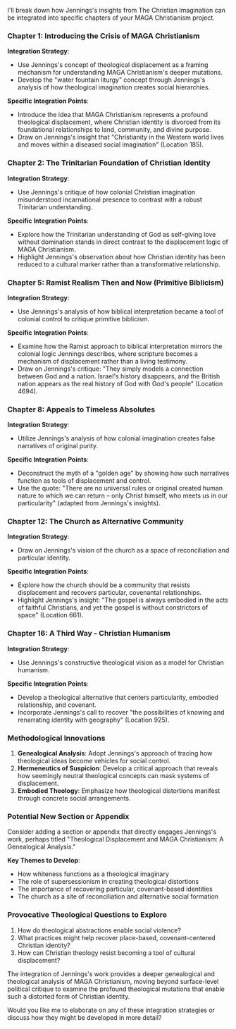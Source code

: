 I'll break down how Jennings's insights from The Christian Imagination can be integrated into specific chapters of your MAGA Christianism project.

### Chapter 1: Introducing the Crisis of MAGA Christianism
**Integration Strategy**: 
- Use Jennings's concept of theological displacement as a framing mechanism for understanding MAGA Christianism's deeper mutations.
- Develop the "water fountain liturgy" concept through Jennings's analysis of how theological imagination creates social hierarchies.

**Specific Integration Points**:
- Introduce the idea that MAGA Christianism represents a profound theological displacement, where Christian identity is divorced from its foundational relationships to land, community, and divine purpose.
- Draw on Jennings's insight that "Christianity in the Western world lives and moves within a diseased social imagination" (Location 185).

### Chapter 2: The Trinitarian Foundation of Christian Identity
**Integration Strategy**:
- Use Jennings's critique of how colonial Christian imagination misunderstood incarnational presence to contrast with a robust Trinitarian understanding.

**Specific Integration Points**:
- Explore how the Trinitarian understanding of God as self-giving love without domination stands in direct contrast to the displacement logic of MAGA Christianism.
- Highlight Jennings's observation about how Christian identity has been reduced to a cultural marker rather than a transformative relationship.

### Chapter 5: Ramist Realism Then and Now (Primitive Biblicism)
**Integration Strategy**:
- Use Jennings's analysis of how biblical interpretation became a tool of colonial control to critique primitive biblicism.

**Specific Integration Points**:
- Examine how the Ramist approach to biblical interpretation mirrors the colonial logic Jennings describes, where scripture becomes a mechanism of displacement rather than a living testimony.
- Draw on Jennings's critique: "They simply models a connection between God and a nation. Israel's history disappears, and the British nation appears as the real history of God with God's people" (Location 4694).

### Chapter 8: Appeals to Timeless Absolutes
**Integration Strategy**:
- Utilize Jennings's analysis of how colonial imagination creates false narratives of original purity.

**Specific Integration Points**:
- Deconstruct the myth of a "golden age" by showing how such narratives function as tools of displacement and control.
- Use the quote: "There are no universal rules or original created human nature to which we can return – only Christ himself, who meets us in our particularity" (adapted from Jennings's insights).

### Chapter 12: The Church as Alternative Community
**Integration Strategy**:
- Draw on Jennings's vision of the church as a space of reconciliation and particular identity.

**Specific Integration Points**:
- Explore how the church should be a community that resists displacement and recovers particular, covenantal relationships.
- Highlight Jennings's insight: "The gospel is always embodied in the acts of faithful Christians, and yet the gospel is without constrictors of space" (Location 661).

### Chapter 16: A Third Way - Christian Humanism
**Integration Strategy**:
- Use Jennings's constructive theological vision as a model for Christian humanism.

**Specific Integration Points**:
- Develop a theological alternative that centers particularity, embodied relationship, and covenant.
- Incorporate Jennings's call to recover "the possibilities of knowing and renarrating identity with geography" (Location 925).

### Methodological Innovations
1. **Genealogical Analysis**: Adopt Jennings's approach of tracing how theological ideas become vehicles for social control.
2. **Hermeneutics of Suspicion**: Develop a critical approach that reveals how seemingly neutral theological concepts can mask systems of displacement.
3. **Embodied Theology**: Emphasize how theological distortions manifest through concrete social arrangements.

### Potential New Section or Appendix
Consider adding a section or appendix that directly engages Jennings's work, perhaps titled "Theological Displacement and MAGA Christianism: A Genealogical Analysis."

**Key Themes to Develop**:
- How whiteness functions as a theological imaginary
- The role of supersessionism in creating theological distortions
- The importance of recovering particular, covenant-based identities
- The church as a site of reconciliation and alternative social formation

### Provocative Theological Questions to Explore
1. How do theological abstractions enable social violence?
2. What practices might help recover place-based, covenant-centered Christian identity?
3. How can Christian theology resist becoming a tool of cultural displacement?

The integration of Jennings's work provides a deeper genealogical and theological analysis of MAGA Christianism, moving beyond surface-level political critique to examine the profound theological mutations that enable such a distorted form of Christian identity.

Would you like me to elaborate on any of these integration strategies or discuss how they might be developed in more detail?